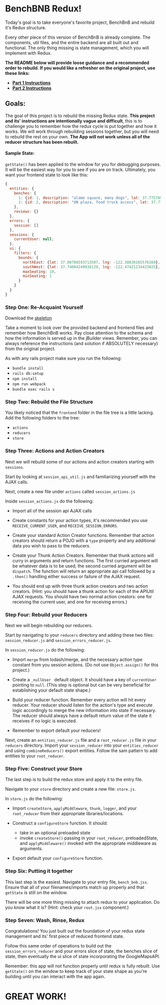 # BenchBNB Redux!

Today's goal is to take everyone's favorite project, BenchBnB and rebuild it's Redux structure.  

Every other piece of this version of BenchBnB is already complete.  The components, util files, and the entire backend are all built out and functional.  The only thing missing is state management, which you will implement with Redux.

**The README below will provide loose guidance and a recommended order to rebuild.  If you would like a refresher on the original project, use these links:**

*  [**Part 1 Instructions**](bench_bnb_i.md)
*  [**Part 2 Instructions**](bench_bnb_ii.md)

## Goals:
The goal of this project is to rebuild the missing Redux state. **This project and its' instructions are intentionally vague and difficult**, this is to challenge you to remember how the redux cycle is put together and how it works.  We will work through rebuilding sessions together, but you will need to rebuild the rest on your own.  **The App will not work unless all of the reducer structure has been rebuilt.**

#### Sample State:

``` getState() ``` has been applied to the window for you for debugging purposes.  It will be the easiest way for you to see if you are on track.  Ultimately, you want your frontend state to look like this:

```javascript
{
  entities: {
    benches: {
      1: {id: 1, description: "alamo square, many dogs", lat: 37.775769, lng: -122.43496, seating: 4, …},
      2: {id: 2, description: "UN plaza, food truck access", lat: 37.77976, lng: -122.41382, seating: 2, …}
    },
    reviews: {}
  },
  errors: {
    session: []
  },
  sessions: {
    currentUser: null;
  },
  ui: {
    filters: {
      bounds: {
        northEast: {lat: 37.80788593713507, lng: -122.38838165576169},
        southWest: {lat: 37.74004249934129, lng: -122.47421234423825},
        maxSeating: 10,
        minSeating: 1
      }
    }
  }  
}
```  

### Step One: Re-Acquaint Yourself
Download the [skeleton](https://github.com/appacademy/graduated-job_seeker-program/raw/master/projects/bench_bnb_redux/skeleton.zip)

Take a moment to look over the provided backend and frontend files and remember how BenchBnB works.  Pay close attention to the schema and how the information is served up in the jBuilder views.  Remember, you can always reference the instructions (and solution if ABSOLUTELY necessary) from the original project.

As with any rails project make sure you run the following:
* ```bundle install```
* ```rails db:setup```
* ```npm install```
* ```npm run webpack```
* ```bundle exec rails s```

### Step Two: Rebuild the File Structure
You likely noticed that the ``` frontend ``` folder in the file tree is a little lacking.  Add the following folders to the tree:
* ```actions```
* ```reducers```
* ```store```

### Step Three: Actions and Action Creators
Next we will rebuild some of our actions and action creators starting with ``` sessions ```.

Start by looking at ``` session_api_util.js ``` and familiarizing yourself with the AJAX calls.  

Next, create a new file under ```actions``` called ```session_actions.js```

Inside ```session_actions.js``` do the following:
* Import all of the session api AJAX calls

* Create constants for your action types, it's recommended you use ```RECEIVE_CURRENT_USER```, and ```RECEIVE_SESSION_ERRORS```.

*  Create your standard Action Creator functions.  Remember that action creators should return a POJO with a ```type``` property and any additional data you wish to pass to the reducers.

* Create your Thunk Action Creators.  Remember that thunk actions will curry in arguments and return functions.  The first curried argument will be whatever data is to be used, the second curried argument will be ```dispatch```. The function will return an appropriate api call followed by a ```.then()``` handling either success or failure of the AJAX request.

* You should end up with three thunk action creators and two action creators.  (Hint: you should have a thunk action for each of the APIUtil AJAX requests.  You should have two normal action creators: one for receiving the current user, and one for receiving errors.)

### Step Four:  Rebuild your Reducers
Next we will begin rebuilding our reducers.

Start by navigating to your ```reducers``` directory and adding these two files: ```session_reducer.js``` and ```session_errors_reducer.js```.

In ```session_reducer.js``` do the following:

* Import ```merge``` from lodash/merge, and the necessary action type constant from you session actions. (Do not use ```Object.assign()``` for this project.)

* Create a ```_nullUser ``` default object. It should have a key of ```currentUser``` pointing to ```null```. (This step is optional but can be very beneficial for establishing your default state shape.)

* Build your reducer function.  Remember every action will hit every reducer.  Your reducer should listen for the action's type and execute logic accordingly to merge the new information into state if necessary.  The reducer should always have a default return value of the state it receives if no logic is executed.

* Remember to export default your reducers!

Next, create an ```entities_reducer.js``` file and a ```root_reducer.js``` file in your ```reducers``` directory.  Import your ```session_reducer``` into your ```entities_reducer``` and using ```combineReducers()``` export entities. Follow the sam pattern to add entities to your ```root_reducer```.

### Step Five: Construct your Store
The last step is to build the redux store and apply it to the entry file.

Navigate to your ```store``` directory and create a new file: ```store.js```.

In ```store.js``` do the following:

* Import ```createStore```, ```applyMiddleware```, ```thunk```, ```logger```, and your ```root_reducer``` from their appropriate libraries/locations.

* Construct a ```configureStore``` function. It should:
  * take in an optional preloaded state
  * invoke ```createStore()``` passing in your ```root_reducer```, preloadedState, and ```applyMiddleware()``` invoked with the appropriate middleware as arguments.

* Export default your ```configureStore``` function.

### Step Six: Putting it together
This last step is the easiest.  Navigate to your entry file, ```bench_bnb.jsx```.  Ensure that all of your filenames/imports match up properly and that ```getState``` is still on the window.

There will be one more thing missing to attach redux to your application.  Do you know what it is? (Hint: check your ```root.jsx``` component.)

### Step Seven: Wash, Rinse, Redux
Congratulations!  You just built out the foundation of your redux state management and its' first piece of reduced frontend state.

Follow this same order of operations to build out the ```session_errors_reducer``` and your errors slice of state, the benches slice of state, then eventually the ui slice of state incorporating the GoogleMapsAPI.   

Remember: this app will not function properly until redux is fully rebuilt.  Use ```getState()``` on the window to keep track of your state shape as you're building until you can interact with the app again.  


# GREAT WORK!
